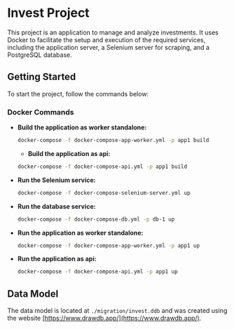 
# Invest Project

This project is an application to manage and analyze investments. It uses Docker to facilitate the setup and execution of the required services, including the application server, a Selenium server for scraping, and a PostgreSQL database.

## Getting Started

To start the project, follow the commands below:

### Docker Commands

- **Build the application as worker standalone:**
  ```bash
  docker-compose -f docker-compose-app-worker.yml -p app1 build
  ```

  - **Build the application as api:**
  ```bash
  docker-compose -f docker-compose-api.yml -p app1 build
  ```

- **Run the Selenium service:**
  ```bash
  docker-compose -f docker-compose-selenium-server.yml up
  ```

- **Run the database service:**
  ```bash
  docker-compose -f docker-compose-db.yml -p db-1 up
  ```

- **Run the application as worker standalone:**
  ```bash
  docker-compose -f docker-compose-app-worker.yml -p app1 up
  ```

- **Run the application as api:**
  ```bash
  docker-compose -f docker-compose-api.yml -p app1 up
  ```

## Data Model

The data model is located at `./migration/invest.ddb` and was created using the website [https://www.drawdb.app/](https://www.drawdb.app/).
